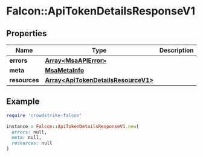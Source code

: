 # Falcon::ApiTokenDetailsResponseV1

## Properties

| Name | Type | Description | Notes |
| ---- | ---- | ----------- | ----- |
| **errors** | [**Array&lt;MsaAPIError&gt;**](MsaAPIError.md) |  |  |
| **meta** | [**MsaMetaInfo**](MsaMetaInfo.md) |  |  |
| **resources** | [**Array&lt;ApiTokenDetailsResourceV1&gt;**](ApiTokenDetailsResourceV1.md) |  |  |

## Example

```ruby
require 'crowdstrike-falcon'

instance = Falcon::ApiTokenDetailsResponseV1.new(
  errors: null,
  meta: null,
  resources: null
)
```

